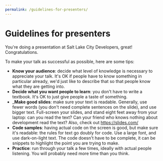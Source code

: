 ```yaml
---
permalink: /guidelines-for-presenters/
---
```


# Guidelines for presenters

You're doing a presentation at Salt Lake City Developers, great! Congratulations.

To make your talk as successful as possible, here are some tips:

* __Know your audience__: decide what level of knowledge is necessary to
  appreciate your talk. It's OK if people have to know something in particular
  already, we'd just like to describe that so that people know what they are
  getting into.
* __Decide what you want people to learn__: you don't have to write a textbook.
  It's OK to just give people a taste of something.
* ___Make good slides__: make sure your text is readable. Generally, use fewer
  words (you don't need complete sentences on the slide), and use bigger text.
  Full-screen your slides, and stand eight feet away from your laptop: can you
  read the text? Can your friend who knows nothing about development read the
  text? Also, check out https://slides.com/
* __Code samples__: having actual code on the screen is good, but make sure it's
  readable: the rules for text go doubly for code. Use a large font, and use
  dark-on-light text. The code doesn't have to be complete, it can be snippets
  to highlight the point you are trying to make.
* __Practice__: run through your talk a few times, ideally with actual people
  listening. You will probably need more time than you think.
